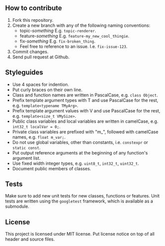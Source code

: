 ## How to contribute
1.  Fork this repository.
2.  Create a new branch with any of the following naming conventions:
    -   topic-*something* E.g. `topic-renderer`.
    -   feature-*something* E.g. `feature-my_new_cool_thingie`.
    -   fix-*something* E.g. `fix-broken_thing`.
    -   Feel free to reference to an issue. I.e. `fix-issue-123`.
3.  Commit changes.
4.  Send pull request at Github.

## Styleguides
-   Use 4 spaces for indention.
-   Put curly braces on their own line.
-   Class and function names are written in PascalCase, e.g. `class Object`.
-   Prefix template argument types with T and use PascalCase for the rest, e.g. `template<typename TMyArg>`.
-   Prefix template argument values with V and use PascalCase for the rest, e.g. `template<size_t VMySize>`.
-   Public class variables and local variables are written in camelCase, e.g. `int32_t localVar = 0;`.
-   Private class variables are prefixed with "m_", followed with camelCase names, e.g. `float m_var;`.
-   Do not use global variables, other than constants, i.e. `constexpr` or `static const`.
-   Put output reference arguments at the beginning of any function's argument list.
-   Use fixed width integer types, e.g. `uint8_t`, `int32_t`, `uint32_t`.
-   Document public members of classes.

## Tests
Make sure to add new unit tests for new classes, functions or features. Unit tests are written using the `googletest` framework, which is available as a submodule.

## License
This project is licensed under MIT license. Put license notice on top of all header and source files.